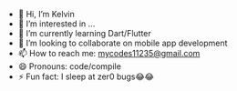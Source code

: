 - 👋 Hi, I’m Kelvin
- 👀 I’m interested in ...
- 🌱 I’m currently learning Dart/Flutter
- 💞️ I’m looking to collaborate on mobile app development 
- 📫 How to reach me: mycodes11235@gmail.com
- 😄 Pronouns: code/compile
- ⚡ Fun fact: I sleep at zer0 bugs😂😂 

<!---
Kelvin-444/Kelvin-444 is a ✨ special ✨ repository because its `README.md` (this file) appears on your GitHub profile.
You can click the Preview link to take a look at your changes.
--->
